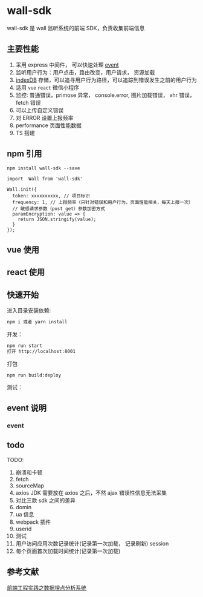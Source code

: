 # wall-sdk

wall-sdk 是 wall 监听系统的前端 SDK，负责收集前端信息

## 主要性能

1.  采用 express 中间件， 可以快速处理 [event](#event)
2.  监听用户行为：用户点击，路由改变，用户请求， 资源加载
3.  [indexDB](https://github.com/xmoyking/localForage-cn) 存储，可以追寻用户行为路径，可以追踪到错误发生之前的用户行为
4.  适用 `vue` `react` 微信小程序
5.  监控: 普通错误，primose 异常， console.error, 图片加载错误， xhr 错误，fetch 错误
6.  可以上传自定义错误
7.  对 ERROR 设置上报频率
8.  performance 页面性能数据
9.  TS 搭建

## npm 引用

```
npm install wall-sdk --save
```

```
import  Wall from 'wall-sdk'

Wall.init({
  token: xxxxxxxxxx, // 项目标识
  frequency: 1, // 上报频率（只针对错误和用户行为，页面性能相关，每天上报一次）
  // 敏感请求参数（post get）参数加密方式
  paramEncryption: value => {
    return JSON.stringify(value);
  }
});

```

## vue 使用

## react 使用

## 快速开始

进入目录安装依赖:

```bash
npm i 或者 yarn install
```

开发：

```bash
npm run start
打开 http://localhost:8001
```

打包

```
npm run build:deploy
```

测试：

## event 说明

### <a id="event">event</a>

## todo

TODO:

1. 崩溃和卡顿
2. fetch
3. sourceMap
4. axios JDK 需要放在 axios 之后，不然 ajax 错误性信息无法采集
5. 对比三款 sdk 之间的差异
6. domin
7. ua 信息
8. webpack 插件
9. userid
10. 测试
11. 用户访问应用次数记录统计(记录第一次加载， 记录刷新) session
12. 每个页面首次加载时间统计(记录第一次加载)

## 参考文献

[前端工程实践之数据埋点分析系统](https://mp.weixin.qq.com/s/SnAVuXis1fOtc7VFBN4ckQ)
